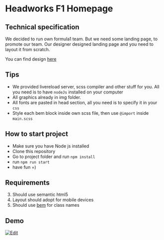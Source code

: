 # Headworks F1 Homepage

## Technical specification

We decided to run own formula1 team. But we need some landing page, to promote our team.
Our designer designed landing page and you need to layout it from scratch.

You can find design [here](https://www.figma.com/file/80sxh0hx8V8jd8ikcsgQSW/Headworks-F1-Team-internship?node-id=0%3A1)

## Tips

* We provided livereload server, scss compiler and other stuff for you. All you need is to have ```nodeJs``` installed
  on your computer
* All graphics already in img folder.
* All fonts are pasted in head section, all you need is to specify it in your ```css```
* Style each bem block inside own scss file, then use ```@import``` inside ```main.scss```

## How to start project

* Make sure you have Node js installed
* Clone this repository
* Go to project folder and run ```npm install```
* run ```npm run start```
* have fun =)

## Requirements

3. Should use semantic html5
2. Layout should adopt for mobile devices
1. Should use [bem](https://en.bem.info/methodology/naming-convention/) for class names

## Demo

[![Edit](https://codesandbox.io/static/img/play-codesandbox.svg)](https://codesandbox.io/p/github/sanioooook/headworks-f1/master?layout=%257B%2522sidebarPanel%2522%253A%2522EXPLORER%2522%252C%2522rootPanelGroup%2522%253A%257B%2522direction%2522%253A%2522horizontal%2522%252C%2522type%2522%253A%2522PANEL_GROUP%2522%252C%2522id%2522%253A%2522ROOT_LAYOUT%2522%252C%2522panels%2522%253A%255B%257B%2522type%2522%253A%2522PANEL_GROUP%2522%252C%2522direction%2522%253A%2522horizontal%2522%252C%2522id%2522%253A%2522EDITOR%2522%252C%2522panels%2522%253A%255B%257B%2522type%2522%253A%2522PANEL%2522%252C%2522panelType%2522%253A%2522TABS%2522%252C%2522id%2522%253A%2522cliotwn2b000b416mhuybh0sn%2522%257D%255D%252C%2522sizes%2522%253A%255B100%255D%257D%252C%257B%2522type%2522%253A%2522PANEL_GROUP%2522%252C%2522direction%2522%253A%2522horizontal%2522%252C%2522id%2522%253A%2522DEVTOOLS%2522%252C%2522panels%2522%253A%255B%257B%2522type%2522%253A%2522PANEL%2522%252C%2522panelType%2522%253A%2522TABS%2522%252C%2522id%2522%253A%2522cliotwn2b000d416maeseq4un%2522%257D%255D%252C%2522sizes%2522%253A%255B100%255D%257D%255D%252C%2522sizes%2522%253A%255B33.14289034357206%252C66.85710965642794%255D%257D%252C%2522tabbedPanels%2522%253A%257B%2522cliotwn2b000b416mhuybh0sn%2522%253A%257B%2522id%2522%253A%2522cliotwn2b000b416mhuybh0sn%2522%252C%2522activeTabId%2522%253A%2522cliotxksc008y416mdoout1fr%2522%252C%2522tabs%2522%253A%255B%257B%2522id%2522%253A%2522cliotwn2a000a416mirgui6ar%2522%252C%2522mode%2522%253A%2522permanent%2522%252C%2522type%2522%253A%2522FILE%2522%252C%2522filepath%2522%253A%2522%252FREADME.md%2522%252C%2522state%2522%253A%2522IDLE%2522%257D%252C%257B%2522type%2522%253A%2522FILE%2522%252C%2522filepath%2522%253A%2522%252Fpackage.json%2522%252C%2522id%2522%253A%2522cliotxksc008y416mdoout1fr%2522%252C%2522mode%2522%253A%2522permanent%2522%252C%2522state%2522%253A%2522IDLE%2522%257D%255D%257D%252C%2522cliotwn2b000d416maeseq4un%2522%253A%257B%2522id%2522%253A%2522cliotwn2b000d416maeseq4un%2522%252C%2522activeTabId%2522%253A%2522cliov4ht402x6416m2a9sqh8n%2522%252C%2522tabs%2522%253A%255B%257B%2522type%2522%253A%2522TASK_LOG%2522%252C%2522taskId%2522%253A%2522start%2522%252C%2522id%2522%253A%2522cliov4ef902ov416mcn9b18ey%2522%252C%2522mode%2522%253A%2522permanent%2522%257D%252C%257B%2522type%2522%253A%2522TASK_PORT%2522%252C%2522taskId%2522%253A%2522start%2522%252C%2522port%2522%253A3001%252C%2522id%2522%253A%2522cliov4hqe02uo416m7wv80xl7%2522%252C%2522mode%2522%253A%2522permanent%2522%252C%2522path%2522%253A%2522%252F%2522%257D%252C%257B%2522type%2522%253A%2522TASK_PORT%2522%252C%2522taskId%2522%253A%2522start%2522%252C%2522port%2522%253A3000%252C%2522id%2522%253A%2522cliov4ht402x6416m2a9sqh8n%2522%252C%2522mode%2522%253A%2522permanent%2522%252C%2522path%2522%253A%2522%252F%2522%257D%255D%257D%257D%252C%2522showDevtools%2522%253Atrue%252C%2522showSidebar%2522%253Atrue%252C%2522sidebarPanelSize%2522%253A15%257D)
